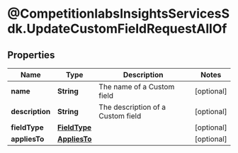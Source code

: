 # @CompetitionlabsInsightsServicesSdk.UpdateCustomFieldRequestAllOf

## Properties

Name | Type | Description | Notes
------------ | ------------- | ------------- | -------------
**name** | **String** | The name of a Custom field | [optional] 
**description** | **String** | The description of a Custom field | [optional] 
**fieldType** | [**FieldType**](FieldType.md) |  | [optional] 
**appliesTo** | [**AppliesTo**](AppliesTo.md) |  | [optional] 


